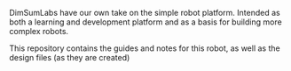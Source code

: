 DimSumLabs have our own take on the simple robot platform.  Intended as both
a learning and development platform and as a basis for building more complex
robots.

This repository contains the guides and notes for this robot, as well as
the design files (as they are created)
